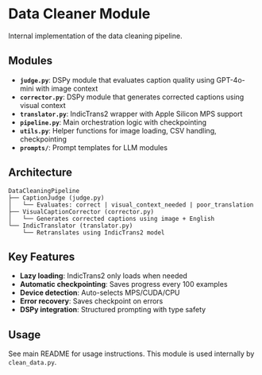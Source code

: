# Data Cleaner Module

Internal implementation of the data cleaning pipeline.

## Modules

- **`judge.py`**: DSPy module that evaluates caption quality using GPT-4o-mini with image context
- **`corrector.py`**: DSPy module that generates corrected captions using visual context
- **`translator.py`**: IndicTrans2 wrapper with Apple Silicon MPS support
- **`pipeline.py`**: Main orchestration logic with checkpointing
- **`utils.py`**: Helper functions for image loading, CSV handling, checkpointing
- **`prompts/`**: Prompt templates for LLM modules

## Architecture

```
DataCleaningPipeline
├── CaptionJudge (judge.py)
│   └── Evaluates: correct | visual_context_needed | poor_translation
├── VisualCaptionCorrector (corrector.py)
│   └── Generates corrected captions using image + English
└── IndicTranslator (translator.py)
    └── Retranslates using IndicTrans2 model
```

## Key Features

- **Lazy loading**: IndicTrans2 only loads when needed
- **Automatic checkpointing**: Saves progress every 100 examples
- **Device detection**: Auto-selects MPS/CUDA/CPU
- **Error recovery**: Saves checkpoint on errors
- **DSPy integration**: Structured prompting with type safety

## Usage

See main README for usage instructions. This module is used internally by `clean_data.py`.
